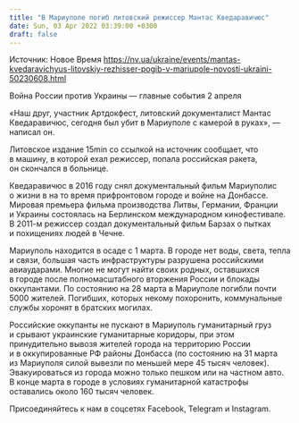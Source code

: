 ```yaml
---
title: "В Мариуполе погиб литовский режиссер Мантас Кведаравичюс"
date: Sun, 03 Apr 2022 03:39:00 +0300
draft: false
---
```

Источник: Новое Время https://nv.ua/ukraine/events/mantas-kvedaravichyus-litovskiy-rezhisser-pogib-v-mariupole-novosti-ukraini-50230608.html


 Война России против Украины — главные события 2 апреля

«Наш друг, участник Артдокфест, литовский документалист Мантас Кведаравичюс, сегодня был убит в Мариуполе с камерой в руках», — написал он.

Литовское издание 15min со ссылкой на источник сообщает, что в машину, в которой ехал режиссер, попала российская ракета, он скончался в больнице.

Кведаравичюс в 2016 году снял документальный фильм Мариуполис о жизни в на то время прифронтовом городе и войне на Донбассе. Мировая премьера фильма производства Литвы, Германии, Франции и Украины состоялась на Берлинском международном кинофестивале. В 2011-м режиссер создал документальный фильм Барзах о пытках и похищениях людей в Чечне.

 Мариуполь находится в осаде с 1 марта. В городе нет воды, света, тепла и связи, большая часть инфраструктуры разрушена российскими авиаударами. Многие не могут найти своих родных, оставшихся в городе после полномасштабного вторжения России и блокады оккупантами. По состоянию на 28 марта в Мариуполе погибли почти 5000 жителей. Погибших, которых некому похоронить, коммунальные службы хоронят в братских могилах.

Российские оккупанты не пускают в Мариуполь гуманитарный груз и срывают украинские гуманитарные коридоры, при этом принудительно вывозя жителей города на территорию России и в оккупированные РФ районы Донбасса (по состоянию на 31 марта из Мариуполя силой вывезли по меньшей мере 45 тысяч человек). Эвакуироваться из города можно только пешком или на частном авто. В конце марта в городе в условиях гуманитарной катастрофы оставались около 160 тысяч человек.

Присоединяйтесь к нам в соцсетях Facebook, Telegram и Instagram.
